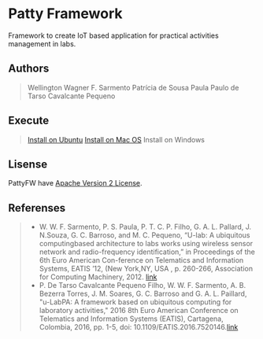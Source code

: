 # Patty Framework

Framework to create IoT based application for practical activities management in labs.

## Authors
> Wellington Wagner F. Sarmento
> Patrícia de Sousa Paula
> Paulo de Tarso Cavalcante Pequeno

## Execute
> [Install on Ubuntu](install_ubuntu.md)
> [Install on Mac OS](install_macos.md)
> Install on Windows
## Lisense

PattyFW have [Apache Version 2 License](http://www.apache.org/licenses/).

## Referenses
> *  W. W. F. Sarmento, P. S. Paula, P. T. C. P. Filho, G. A. L. Pallard, J. N.Souza, G. C. Barroso, and M. C. Pequeno, “U-lab: A ubiquitous computingbased architecture to labs works using wireless sensor network and radio-frequency identification,” in Proceedings of the 6th Euro American Con-ference on Telematics and Information Systems, EATIS ’12, (New York,NY, USA , p. 260-266, Association for Computing Machinery, 2012. [link][link-eatis2012]
> * P. De Tarso Cavalcante Pequeno Filho, W. W. F. Sarmento, A. B. Bezerra Torres, J. M. Soares, G. C. Barroso and G. A. L. Paillard, "u-LabPA: A framework based on ubiquitous computing for laboratory activities," 2016 8th Euro American Conference on Telematics and Information Systems (EATIS), Cartagena, Colombia, 2016, pp. 1-5, doi: 10.1109/EATIS.2016.7520146.[link][link-eatis2016]

[link-eatis2012]:(https://doi.org/10.1145/2261605.2261644)
[link-eatis2016]:(https://doi.org/10.1109/EATIS.2016.7520146)
